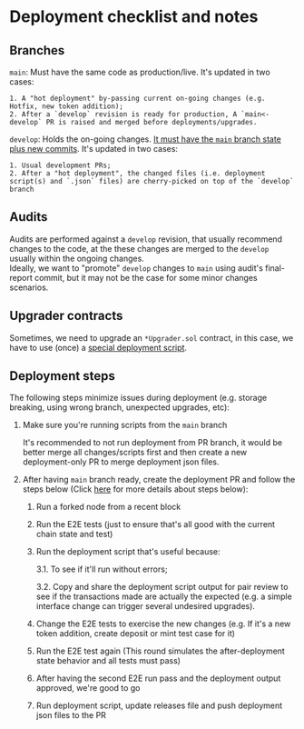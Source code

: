 # Deployment checklist and notes

## Branches

`main`: Must have the same code as production/live. It's updated in two cases:

    1. A "hot deployment" by-passing current on-going changes (e.g. Hotfix, new token addition);
    2. After a `develop` revision is ready for production, A `main<-develop` PR is raised and merged before deployments/upgrades.

`develop`: Holds the on-going changes. <u>It must have the `main` branch state plus new commits</u>. It's updated in two cases:

    1. Usual development PRs;
    2. After a "hot deployment", the changed files (i.e. deployment script(s) and `.json` files) are cherry-picked on top of the `develop` branch

## Audits

Audits are performed against a `develop` revision, that usually recommend changes to the code, at the these changes are merged to the `develop` usually within the ongoing changes.<br/>
Ideally, we want to "promote" `develop` changes to `main` using audit's final-report commit, but it may not be the case for some minor changes scenarios.

## Upgrader contracts

Sometimes, we need to upgrade an `*Upgrader.sol` contract, in this case, we have to use (once) a [special deployment script](./NN_upgrader.ts).

## Deployment steps

The following steps minimize issues during deployment (e.g. storage breaking, using wrong branch, unexpected upgrades, etc):

1. Make sure you're running scripts from the `main` branch

   It's recommended to not run deployment from PR branch, it would be better merge all changes/scripts first and then create a new deployment-only PR to merge deployment json files.

2. After having `main` branch ready, create the deployment PR and follow the steps below (Click [here](./deployment-e2e-tests.md) for more details about steps below):

   1. Run a forked node from a recent block

   2. Run the E2E tests (just to ensure that's all good with the current chain state and test)

   3. Run the deployment script that's useful because:

      3.1. To see if it'll run without errors;

      3.2. Copy and share the deployment script output for pair review to see if the transactions made are actually the expected (e.g. a simple interface change can trigger several undesired upgrades).

   4. Change the E2E tests to exercise the new changes (e.g. If it's a new token addition, create deposit or mint test case for it)

   5. Run the E2E test again (This round simulates the after-deployment state behavior and all tests must pass)

   6. After having the second E2E run pass and the deployment output approved, we're good to go

   7. Run deployment script, update releases file and push deployment json files to the PR
